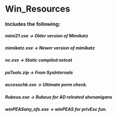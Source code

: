 # Win_Resources

### Includes the following:
##### mimi21.exe -> Older version of Mimikatz
##### mimikatz.exe -> Newer version of mimikatz
##### nc.exe -> Static compiled netcat
##### psTools.zip -> From SysInternals
##### accesschk.exe -> Ultimate perm check.
##### Rubeus.exe -> Rubeus for AD releated shenanigans
##### winPEASany_ofs.exe -> winPEAS for privEsc fun.
